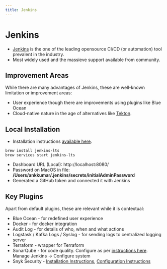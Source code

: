 ```yaml
---
title: Jenkins
---
```

# Jenkins
- [Jenkins](https://www.jenkins.io/) is the one of the leading opensource CI/CD (or automation) tool prevalent in the industry.
- Most widely used and the massieve support available from community.

## Improvement Areas

While there are many advantages of Jenkins, these are well-known limitation or improvement areas:
- User experience though there are improvements using plugins like Blue Ocean
- Cloud-native nature in the age of alternatives like [Tekton](https://tekton.dev/).

## Local Installation
- Installation instructions [available here](https://www.jenkins.io/doc/book/installing/).

```
brew install jenkins-lts
brew services start jenkins-lts
```
- Dashboard URL (Local): http://localhost:8080/
- Password on MacOS in file: **/Users/ankkumar/.jenkins/secrets/initialAdminPassword**
- Generated a GitHub token and connected it with Jenkins

## Key Plugins
Apart from default plugins, these are relevant while it is contextual:
- Blue Ocean - for redefined user experience
- Docker - for docker integration
- Audit Log - for details of who, when and what actions
- Logstask / Kafka Logs / Syslog - for sending logs to centralized logging server
- Terraform - wrapper for Terraform
- SonarQube - for code quality. Configure as per [instructions here](https://docs.sonarqube.org/latest/analysis/scan/sonarscanner-for-jenkins/). Manage Jenkins -> Configure system
- Snyk Security - [Installation Instructions](https://github.com/jenkinsci/snyk-security-scanner-plugin), [Configuration Instructions](https://github.com/jenkinsci/snyk-security-scanner-plugin)